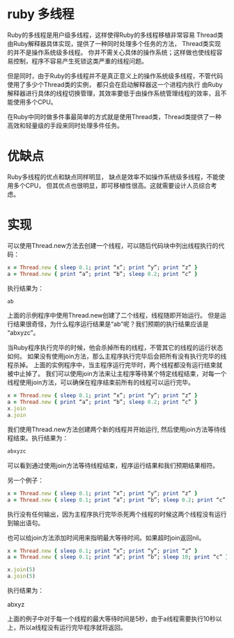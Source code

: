 
# ruby 多线程

Ruby的多线程是用户级多线程，这样使得Ruby的多线程移植非常容易
Thread类由Ruby解释器具体实现，提供了一种同时处理多个任务的方法， Thread类实现的并不是操作系统级多线程。
你并不需关心具体的操作系统；这样做也使线程容易控制，程序不容易产生死锁这类严重的线程问题。

但是同时，由于Ruby的多线程并不是真正意义上的操作系统级多线程，不管代码使用了多少个Thread类的实例，
都只会在启动解释器这一个进程内执行
由Ruby解释器进行具体的线程切换管理，其效率要低于由操作系统管理线程的效率，且不能使用多个CPU。

在Ruby中同时做多件事最简单的方式就是使用Thread类，Thread类提供了一种高效和轻量级的手段来同时处理多件任务。

# 优缺点
Ruby多线程的优点和缺点同样明显，
缺点是效率不如操作系统级多线程，不能使用多个CPU，
但其优点也很明显，即可移植性很高。这就需要设计人员综合考虑。


# 实现
可以使用Thread.new方法去创建一个线程，可以随后代码块中列出线程执行的代码：

```ruby
x = Thread.new { sleep 0.1; print “x”; print “y”; print “z” }
a = Thread.new { print “a”; print “b”; sleep 0.2; print “c” }
```

执行结果为：
```ruby
ab
```

上面的示例程序中使用Thread.new创建了二个线程，线程随即开始运行。
但是运行结果很奇怪，为什么程序运行结果是“ab”呢？我们预期的执行结果应该是 “abxyzc”。

当Ruby程序执行完毕的时候，他会杀掉所有的线程，不管其它的线程的运行状态如何。
如果没有使用join方法，那么主程序执行完毕后会把所有没有执行完毕的线程杀掉。
上面的实例程序中，当主程序运行完毕时，两个线程都没有运行结束就被中止掉了。
我们可以使用join方法来让主程序等待某个特定线程结束，对每一个线程使用join方法，可以确保在程序结束前所有的线程可以运行完毕。

```ruby
x = Thread.new { sleep 0.1; print “x”; print “y”; print “z” }
a = Thread.new { print “a”; print “b”; sleep 0.2; print “c” }
x.join
a.join
```
我们使用Thread.new方法创建两个新的线程并开始运行, 然后使用join方法等待线程结束。执行结果为：
```ruby
abxyzc
```
可以看到通过使用join方法等待线程结束，程序运行结果和我们预期结果相符。

另一个例子：
```ruby
x = Thread.new { sleep 0.1; print “x”; print “y”; print “z” }
a = Thread.new { sleep 0.1; print “a”; print “b”; sleep 0.2; print “c” }
```
执行没有任何输出，因为主程序执行完毕杀死两个线程的时候这两个线程没有运行到输出语句。

也可以给join方法添加时间用来指明最大等待时间。如果超时join返回nil。
```ruby
x = Thread.new { sleep 0.1; print “x”; print “y”; print “z” }
a = Thread.new { sleep 0.1; print “a”; print “b”; sleep 10; print “c” }

x.join(5)
a.join(5)
```
 执行结果为：

 abxyz

 上面的例子中对于每一个线程的最大等待时间是5秒，由于a线程需要执行10秒以上，所以a线程没有运行完毕程序就将返回。